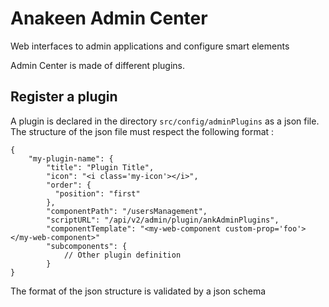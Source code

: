 # Anakeen Admin Center

Web interfaces to admin applications and configure smart elements

Admin Center is made of different plugins.

## Register a plugin
A plugin is declared in the directory `src/config/adminPlugins` as a json file.
The structure of the json file must respect the following format :

```
{
    "my-plugin-name": {
        "title": "Plugin Title",
        "icon": "<i class='my-icon'></i>",
        "order": {
          "position": "first"
        },
        "componentPath": "/usersManagement",
        "scriptURL": "/api/v2/admin/plugin/ankAdminPlugins",
        "componentTemplate": "<my-web-component custom-prop='foo'></my-web-component>"
        "subcomponents": {
            // Other plugin definition
        }
}
```
     
The format of the json structure is validated by a json schema